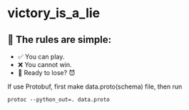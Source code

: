 # victory_is_a_lie

## 🚨 The rules are simple:
- ✅ You can play.
- ❌ You cannot win.
- 🔹 Ready to lose? 😈


If use Protobuf, first make data.proto(schema) file, then run

```
protoc --python_out=. data.proto
```
